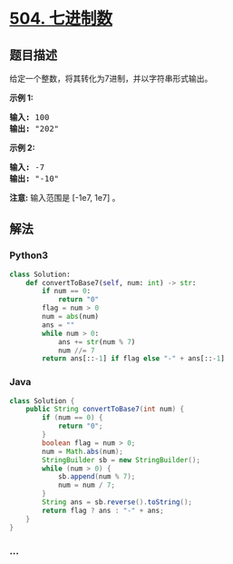 # [504. 七进制数](https://leetcode-cn.com/problems/base-7)



## 题目描述

<!-- 这里写题目描述 -->

<p>给定一个整数，将其转化为7进制，并以字符串形式输出。</p>

<p><strong>示例 1:</strong></p>

<pre>
<strong>输入:</strong> 100
<strong>输出:</strong> &quot;202&quot;
</pre>

<p><strong>示例 2:</strong></p>

<pre>
<strong>输入:</strong> -7
<strong>输出:</strong> &quot;-10&quot;
</pre>

<p><strong>注意:</strong> 输入范围是&nbsp;[-1e7, 1e7] 。</p>


## 解法

<!-- 这里可写通用的实现逻辑 -->

<!-- tabs:start -->

### **Python3**

<!-- 这里可写当前语言的特殊实现逻辑 -->

```python
class Solution:
    def convertToBase7(self, num: int) -> str:
        if num == 0:
            return "0"
        flag = num > 0
        num = abs(num)
        ans = ""
        while num > 0:
            ans += str(num % 7)
            num //= 7
        return ans[::-1] if flag else "-" + ans[::-1]
```

### **Java**

<!-- 这里可写当前语言的特殊实现逻辑 -->

```java
class Solution {
    public String convertToBase7(int num) {
        if (num == 0) {
            return "0";
        }
        boolean flag = num > 0;
        num = Math.abs(num);
        StringBuilder sb = new StringBuilder();
        while (num > 0) {
            sb.append(num % 7);
            num = num / 7;
        }
        String ans = sb.reverse().toString();
        return flag ? ans : "-" + ans;
    }
}
```

### **...**

```

```

<!-- tabs:end -->
